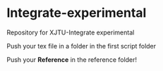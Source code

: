 # Integrate-experimental
Repository for XJTU-Integrate experimental

Push your tex file in a folder in the first script folder

Push your **Reference** in the reference folder!





